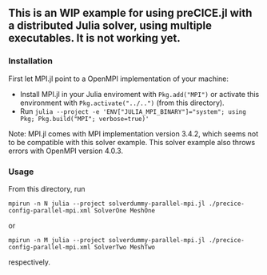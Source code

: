 ## This is an WIP example for using preCICE.jl with a distributed Julia solver, using multiple executables. It is not working yet.

### Installation
First let MPI.jl point to a OpenMPI implementation of your machine:
- Install MPI.jl in your Julia enviroment with `Pkg.add("MPI")` or activate this environment with `Pkg.activate("../..")` (from this directory).
- Run `julia --project -e 'ENV["JULIA_MPI_BINARY"]="system"; using Pkg; Pkg.build("MPI"; verbose=true)'`

Note: MPI.jl comes with MPI implementation version 3.4.2, which seems not to be compatible with this solver example. This solver example also throws errors with OpenMPI version 4.0.3.

### Usage
From this directory, run 
```
mpirun -n N julia --project solverdummy-parallel-mpi.jl ./precice-config-parallel-mpi.xml SolverOne MeshOne
```

or 

```
mpirun -n M julia --project solverdummy-parallel-mpi.jl ./precice-config-parallel-mpi.xml SolverTwo MeshTwo
```

respectively.